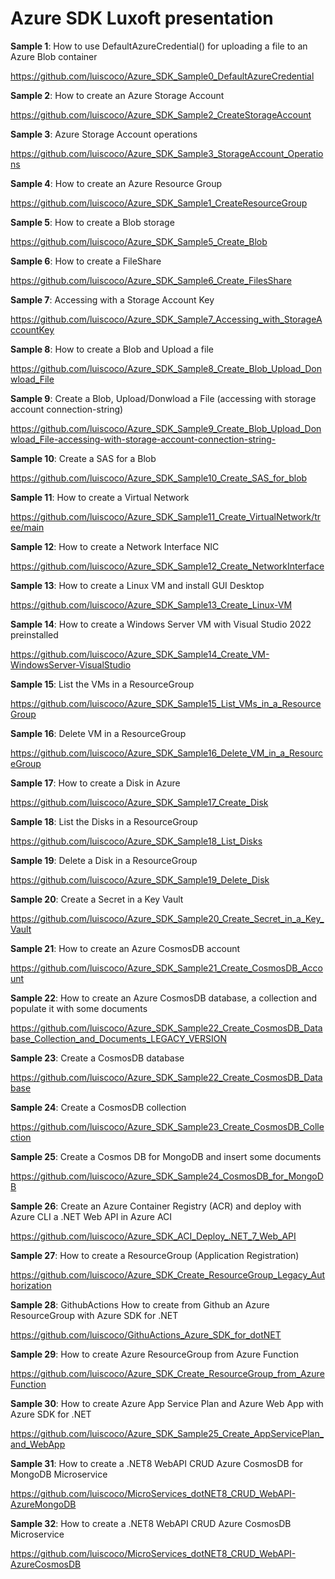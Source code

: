 # Azure SDK Luxoft presentation

**Sample 1**: How to use DefaultAzureCredential() for uploading a file to an Azure Blob container

https://github.com/luiscoco/Azure_SDK_Sample0_DefaultAzureCredential

**Sample 2**: How to create an Azure Storage Account

https://github.com/luiscoco/Azure_SDK_Sample2_CreateStorageAccount

**Sample 3**: Azure Storage Account operations

https://github.com/luiscoco/Azure_SDK_Sample3_StorageAccount_Operations

**Sample 4**: How to create an Azure Resource Group

https://github.com/luiscoco/Azure_SDK_Sample1_CreateResourceGroup

**Sample 5**: How to create a Blob storage

https://github.com/luiscoco/Azure_SDK_Sample5_Create_Blob

**Sample 6**: How to create a FileShare

https://github.com/luiscoco/Azure_SDK_Sample6_Create_FilesShare

**Sample 7**: Accessing with a Storage Account Key

https://github.com/luiscoco/Azure_SDK_Sample7_Accessing_with_StorageAccountKey

**Sample 8**: How to create a Blob and Upload a file

https://github.com/luiscoco/Azure_SDK_Sample8_Create_Blob_Upload_Donwload_File

**Sample 9**: Create a Blob, Upload/Donwload a File (accessing with storage account connection-string)

https://github.com/luiscoco/Azure_SDK_Sample9_Create_Blob_Upload_Donwload_File-accessing-with-storage-account-connection-string-

**Sample 10**: Create a SAS for a Blob

https://github.com/luiscoco/Azure_SDK_Sample10_Create_SAS_for_blob

**Sample 11**: How to create a Virtual Network 

https://github.com/luiscoco/Azure_SDK_Sample11_Create_VirtualNetwork/tree/main

**Sample 12**: How to create a Network Interface NIC

https://github.com/luiscoco/Azure_SDK_Sample12_Create_NetworkInterface

**Sample 13**: How to create a Linux VM and install GUI Desktop

https://github.com/luiscoco/Azure_SDK_Sample13_Create_Linux-VM

**Sample 14**: How to create a Windows Server VM with Visual Studio 2022 preinstalled

https://github.com/luiscoco/Azure_SDK_Sample14_Create_VM-WindowsServer-VisualStudio

**Sample 15**: List the VMs in a ResourceGroup

https://github.com/luiscoco/Azure_SDK_Sample15_List_VMs_in_a_ResourceGroup

**Sample 16**: Delete VM in a ResourceGroup

https://github.com/luiscoco/Azure_SDK_Sample16_Delete_VM_in_a_ResourceGroup

**Sample 17**: How to create a Disk in Azure

https://github.com/luiscoco/Azure_SDK_Sample17_Create_Disk

**Sample 18**: List the Disks in a ResourceGroup

https://github.com/luiscoco/Azure_SDK_Sample18_List_Disks

**Sample 19**: Delete a Disk in a ResourceGroup

https://github.com/luiscoco/Azure_SDK_Sample19_Delete_Disk

**Sample 20**: Create a Secret in a Key Vault

https://github.com/luiscoco/Azure_SDK_Sample20_Create_Secret_in_a_Key_Vault

**Sample 21**: How to create an Azure CosmosDB account

https://github.com/luiscoco/Azure_SDK_Sample21_Create_CosmosDB_Account

**Sample 22**: How to create an Azure CosmosDB database, a collection and populate it with some documents

https://github.com/luiscoco/Azure_SDK_Sample22_Create_CosmosDB_Database_Collection_and_Documents_LEGACY_VERSION

**Sample 23**: Create a CosmosDB database

https://github.com/luiscoco/Azure_SDK_Sample22_Create_CosmosDB_Database

**Sample 24**: Create a CosmosDB collection

https://github.com/luiscoco/Azure_SDK_Sample23_Create_CosmosDB_Collection

**Sample 25**: Create a Cosmos DB for MongoDB and insert some documents

https://github.com/luiscoco/Azure_SDK_Sample24_CosmosDB_for_MongoDB

**Sample 26**: Create an Azure Container Registry (ACR) and deploy with Azure CLI a .NET Web API in Azure ACI

https://github.com/luiscoco/Azure_SDK_ACI_Deploy_.NET_7_Web_API

**Sample 27**: How to create a ResourceGroup (Application Registration)

https://github.com/luiscoco/Azure_SDK_Create_ResourceGroup_Legacy_Authorization

**Sample 28**: GithubActions How to create from Github an Azure ResourceGroup with Azure SDK for .NET

https://github.com/luiscoco/GithuActions_Azure_SDK_for_dotNET

**Sample 29**: How to create Azure ResourceGroup from Azure Function

https://github.com/luiscoco/Azure_SDK_Create_ResourceGroup_from_AzureFunction

**Sample 30**: How to create Azure App Service Plan and Azure Web App with Azure SDK for .NET

https://github.com/luiscoco/Azure_SDK_Sample25_Create_AppServicePlan_and_WebApp

**Sample 31**: How to create a .NET8 WebAPI CRUD Azure CosmosDB for MongoDB Microservice

https://github.com/luiscoco/MicroServices_dotNET8_CRUD_WebAPI-AzureMongoDB

**Sample 32**: How to create a .NET8 WebAPI CRUD Azure CosmosDB Microservice

https://github.com/luiscoco/MicroServices_dotNET8_CRUD_WebAPI-AzureCosmosDB

